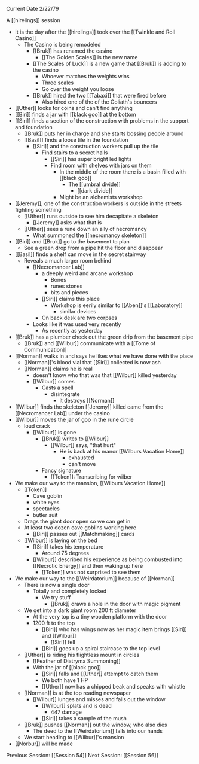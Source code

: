 Current Date 2/22/79

A [[hirelings]] session

- It is the day after the [[hirelings]] took over the [[Twinkle and Roll Casino]]
	- The Casino is being remodeled
		- [[Bruk]] has renamed the casino
			- [[The Golden Scales]] is the new name
		- [[The Scales of Luck]] is a new game that [[Bruk]] is adding to the casino
			- Whoever matches the weights wins
			- Three scales
			- Go over the weight you loose 
		- [[Bruk]] hired the two [[Tabaxi]] that were fired before
			- Also hired one of the of the Goliath's bouncers 
-  [[Uther]] looks for coins and can't find anything
- [[Biri]] finds a jar with [[black goo]] at the bottom
- [[Siri]] finds a section of the construction with problems in the support and foundation
	- [[Bruk]] puts her in charge and she starts bossing people around
	- [[Basil]] finds a loose tile in the foundation
		- [[Siri]] and the construction workers pull up the tile
			- Find stairs to a secret halls
				- [[Siri]] has super bright led lights 
				- Find room with shelves with jars on them
					- In the middle of the room there is a basin filled with [[black goo]]
						- The [[umbral divide]]
							- [[dark divide]]
					- Might be an alchemists workshop
- [[Jeremy]], one of the construction workers is outside in the streets fighting something
	- [[Uther]] runs outside to see him decapitate a skeleton
		- [[Jeremy]] asks what that is 
	- [[Uther]] sees a rune down an ally of necromancy
		- What summoned the [[necromancy skeleton]] 
- [[Biri]] and [[Bruk]] go to the basement to plan
	- See a green drop from a pipe hit the floor and disappear 
- [[Basil]] finds a shelf can move in the secret stairway
	- Reveals a much larger room behind
		- [[Necromancer Lab]]
			- a deeply weird and arcane workshop
				- Bones
				- runes stones
				- bits and pieces
			- [[Siri]] claims this place
				- Workshop is eerily similar to [[Aben]]'s [[Laboratory]]
					- similar devices
			- On back desk are two corpses 
		- Looks like it was used very recently
			- As recently as yesterday
- [[Bruk]] has a plumber check out the green drip from the basement pipe
	- [[Bruk]] and [[Wilbur]] communicate with a [[Tome of Communication]] 
- [[Norman]] walks in and says he likes what we have done with the place 
	- [[Norman]]'s blood vial that [[Siri]] collected is now ash 
	- [[Norman]] claims he is real
		- doesn't know who that was that [[Wilbur]] killed yesterday
		- [[Wilbur]] comes
			- Casts a spell
				- disintegrate
					- it destroys [[Norman]] 
- [[Wilbur]] finds the skeleton [[Jeremy]] killed came from the [[Necromancer Lab]] under the casino 
- [[Wilbur]] moves the jar of goo in the rune circle
	- loud crack 
		- [[Wilbur]] is gone
			- [[Bruk]] writes to [[Wilbur]]
				- [[Wilbur]] says, "that hurt"
					- He is back at his manor  [[Wilburs Vacation Home]]
						- exhausted 
						- can't move
			- Fancy signature
				- [[Token]]: Transcribing for wilber
- We make our way to the mansion, [[Wilburs Vacation Home]]
	- [[Token]]
		- Cave goblin
		- white eyes
		- spectacles
		- butler suit
	- Drags the giant door open so we can get in
	- At least two dozen cave goblins working here
		- [[Biri]] passes out [[Matchmaking]] cards
	- [[Wilbur]] is laying on the bed 
		- [[Siri]] takes his temperature
			- Around 75 degrees
		- [[Wilbur]] described his experience as being combusted into [[Necrotic Energy]] and then waking up here
			- [[Token]] was not surprised to see them 
- We make our way to the [[Weirdatorium]] because of [[Norman]] 
	- There is now a single door
		- Totally and completely locked
			- We try stuff
				- [[Bruk]] draws a hole in the door with magic pigment
	- We get into a dark giant room 200 ft diameter
		- At the very top is a tiny wooden platform with the door
		- 1200 ft to the top
			- [[Biri]] who has wings now as her magic item brings [[Siri]] and [[Wilbur]] 
				- [[Siri]] fell
			- [[Biri]] goes up a spiral staircase to the top level
	- [[Uther]] is riding his flightless mount in circles
		- [[Feather of Diatryma Summoning]]
		- With the jar of [[black goo]]
			- [[Siri]] falls and [[Uther]] attempt to catch them
			- We both have 1 HP
			- [[Uther]] now has a chipped beak and speaks with whistle
	- [[Norman]] is at the top reading newspaper
		- [[Wilbur]] lunges and misses and falls out the window
			- [[Wilbur]] splats and is dead
				- 447 damage
			- [[Siri]] takes a sample of the mush
	- [[Bruk]] pushes [[Norman]] out the window, who also dies
		- The deed to the [[Weirdatorium]] falls into our hands
	- We start heading to [[Wilbur]]'s mansion
- [[Norbur]] will be made


Previous Session: [[Session 54]]
Next Session: [[Session 56]]